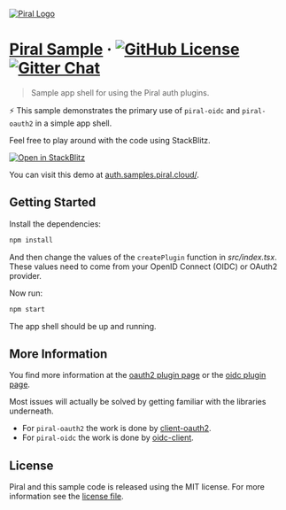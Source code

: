 [![Piral Logo](https://github.com/smapiot/piral/raw/develop/docs/assets/logo.png)](https://piral.io)

# [Piral Sample](https://piral.io) &middot; [![GitHub License](https://img.shields.io/badge/license-MIT-blue.svg)](https://github.com/smapiot/piral/blob/main/LICENSE) [![Gitter Chat](https://badges.gitter.im/gitterHQ/gitter.png)](https://gitter.im/piral-io/community)

> Sample app shell for using the Piral auth plugins. 

:zap: This sample demonstrates the primary use of `piral-oidc` and `piral-oauth2` in a simple app shell.

Feel free to play around with the code using StackBlitz.

[![Open in StackBlitz](https://developer.stackblitz.com/img/open_in_stackblitz.svg)](https://stackblitz.com/github/piral-samples/piral-auth-sample)

You can visit this demo at [auth.samples.piral.cloud/](https://auth.samples.piral.cloud/).

## Getting Started

Install the dependencies:

```sh
npm install
```

And then change the values of the `createPlugin` function in *src/index.tsx*. These values need to come from your OpenID Connect (OIDC) or OAuth2 provider.

Now run:

```sh
npm start
```

The app shell should be up and running.

## More Information

You find more information at the [oauth2 plugin page](https://docs.piral.io/plugins/piral-oauth2) or the [oidc plugin page](https://docs.piral.io/plugins/piral-oidc).

Most issues will actually be solved by getting familiar with the libraries underneath.

- For `piral-oauth2` the work is done by [client-oauth2](https://www.npmjs.com/package/client-oauth2).
- For `piral-oidc` the work is done by [oidc-client](https://www.npmjs.com/package/oidc-client).

## License

Piral and this sample code is released using the MIT license. For more information see the [license file](./LICENSE).
